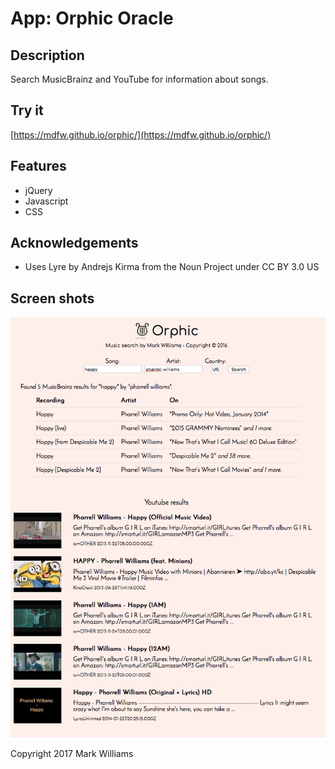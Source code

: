 # App: Orphic Oracle
## Description
Search MusicBrainz and YouTube for information about songs.

## Try it
[https://mdfw.github.io/orphic/](https://mdfw.github.io/orphic/)

## Features
* jQuery
* Javascript
* CSS

## Acknowledgements
* Uses Lyre by Andrejs Kirma from the Noun Project under CC BY 3.0 US

## Screen shots

![Main](https://github.com/mdfw/orphic/blob/master/readme/orphicScreenshot.png "Main Page")


Copyright 2017 Mark Williams